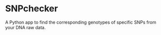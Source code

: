 # SNPchecker
A Python app to find the corresponding genotypes of specific SNPs from your DNA raw data.
